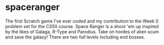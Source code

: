 # spaceranger
The first Scratch game I've ever coded and my contribution to the Week 0 problem set for the CS50 course. Space Ranger is a shoot 'em up inspired by the likes of Galaga, R-Type and Parodius. Take on hordes of alien scum and save the galaxy!  There are two full levels including end bosses.
